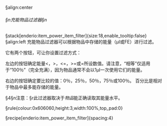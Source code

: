 §align:center
###### §n充能物品过滤器§n
§stack[enderio:item_power_item_filter]{size:18,enable_tooltip:false} 
§align:left
充能物品过滤器可以根据物品中存储的能量（μI或FE）进行过滤。

它有两个按钮，可让你设置过滤方式：

左边的按钮确定能量<，>，<=，>=或=所设数值。请注意，“相等”仅适用于“100％”（完全充满），因为物品通常不会以1μI一次使用它们的能量。

右边的按钮确定要比较的值：0％，25％，50％，75％或100％。 百分比是相对于物品中最多能存储的能量。

§4§n注意：§r此过滤器取决于*物品*能正确读取其能量水平。

§rule{colour:0x606060,height:3,width:100%,top_pad:0}

§recipe[enderio:item_power_item_filter]{spacing:4}